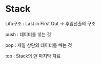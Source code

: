 # Stack

Lifo구조 : Last in First Out -> 후입선출의 구조

push : 데이터를 넣는 것

pop : 제일 상단의 데이터를 빼는 것

top : Stack의 맨 마지막 자료
